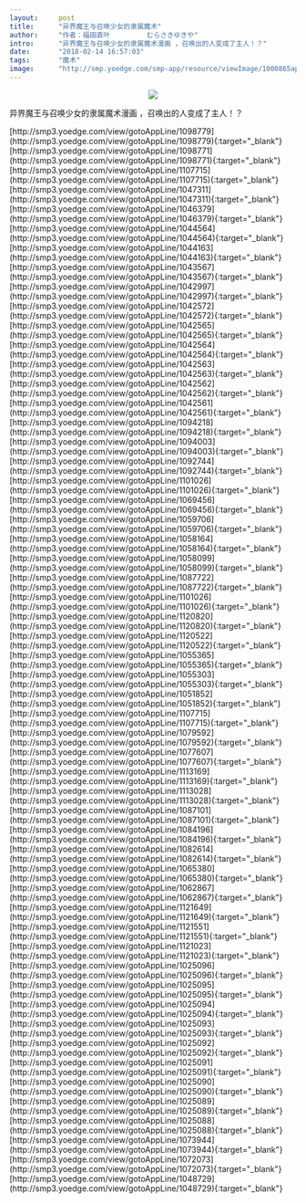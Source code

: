 ```yaml
---
layout:     post
title:      "异界魔王与召唤少女的隶属魔术"
author:     "作者：福田直叶         むらさきゆきや"
intro:      "异界魔王与召唤少女的隶属魔术漫画 ，召唤出的人变成了主人！？"
date:       "2018-02-14 16:57:03"
tags:       "魔术"
image:      "http://smp.yoedge.com/smp-app/resource/viewImage/1000865appline.png"
---
```

<div style="text-align: center">
<p><img src="http://smp.yoedge.com/smp-app/resource/viewImage/1000865appline.png"/></p>
</div>
<p class="post-meta">
<span>异界魔王与召唤少女的隶属魔术漫画 ，召唤出的人变成了主人！？</span>
</p>
[http://smp3.yoedge.com/view/gotoAppLine/1098779](http://smp3.yoedge.com/view/gotoAppLine/1098779){:target="_blank"}
[http://smp3.yoedge.com/view/gotoAppLine/1098771](http://smp3.yoedge.com/view/gotoAppLine/1098771){:target="_blank"}
[http://smp3.yoedge.com/view/gotoAppLine/1107715](http://smp3.yoedge.com/view/gotoAppLine/1107715){:target="_blank"}
[http://smp3.yoedge.com/view/gotoAppLine/1047311](http://smp3.yoedge.com/view/gotoAppLine/1047311){:target="_blank"}
[http://smp3.yoedge.com/view/gotoAppLine/1046379](http://smp3.yoedge.com/view/gotoAppLine/1046379){:target="_blank"}
[http://smp3.yoedge.com/view/gotoAppLine/1044564](http://smp3.yoedge.com/view/gotoAppLine/1044564){:target="_blank"}
[http://smp3.yoedge.com/view/gotoAppLine/1044163](http://smp3.yoedge.com/view/gotoAppLine/1044163){:target="_blank"}
[http://smp3.yoedge.com/view/gotoAppLine/1043567](http://smp3.yoedge.com/view/gotoAppLine/1043567){:target="_blank"}
[http://smp3.yoedge.com/view/gotoAppLine/1042997](http://smp3.yoedge.com/view/gotoAppLine/1042997){:target="_blank"}
[http://smp3.yoedge.com/view/gotoAppLine/1042572](http://smp3.yoedge.com/view/gotoAppLine/1042572){:target="_blank"}
[http://smp3.yoedge.com/view/gotoAppLine/1042565](http://smp3.yoedge.com/view/gotoAppLine/1042565){:target="_blank"}
[http://smp3.yoedge.com/view/gotoAppLine/1042564](http://smp3.yoedge.com/view/gotoAppLine/1042564){:target="_blank"}
[http://smp3.yoedge.com/view/gotoAppLine/1042563](http://smp3.yoedge.com/view/gotoAppLine/1042563){:target="_blank"}
[http://smp3.yoedge.com/view/gotoAppLine/1042562](http://smp3.yoedge.com/view/gotoAppLine/1042562){:target="_blank"}
[http://smp3.yoedge.com/view/gotoAppLine/1042561](http://smp3.yoedge.com/view/gotoAppLine/1042561){:target="_blank"}
[http://smp3.yoedge.com/view/gotoAppLine/1094218](http://smp3.yoedge.com/view/gotoAppLine/1094218){:target="_blank"}
[http://smp3.yoedge.com/view/gotoAppLine/1094003](http://smp3.yoedge.com/view/gotoAppLine/1094003){:target="_blank"}
[http://smp3.yoedge.com/view/gotoAppLine/1092744](http://smp3.yoedge.com/view/gotoAppLine/1092744){:target="_blank"}
[http://smp3.yoedge.com/view/gotoAppLine/1101026](http://smp3.yoedge.com/view/gotoAppLine/1101026){:target="_blank"}
[http://smp3.yoedge.com/view/gotoAppLine/1069456](http://smp3.yoedge.com/view/gotoAppLine/1069456){:target="_blank"}
[http://smp3.yoedge.com/view/gotoAppLine/1059706](http://smp3.yoedge.com/view/gotoAppLine/1059706){:target="_blank"}
[http://smp3.yoedge.com/view/gotoAppLine/1058164](http://smp3.yoedge.com/view/gotoAppLine/1058164){:target="_blank"}
[http://smp3.yoedge.com/view/gotoAppLine/1058099](http://smp3.yoedge.com/view/gotoAppLine/1058099){:target="_blank"}
[http://smp3.yoedge.com/view/gotoAppLine/1087722](http://smp3.yoedge.com/view/gotoAppLine/1087722){:target="_blank"}
[http://smp3.yoedge.com/view/gotoAppLine/1101026](http://smp3.yoedge.com/view/gotoAppLine/1101026){:target="_blank"}
[http://smp3.yoedge.com/view/gotoAppLine/1120820](http://smp3.yoedge.com/view/gotoAppLine/1120820){:target="_blank"}
[http://smp3.yoedge.com/view/gotoAppLine/1120522](http://smp3.yoedge.com/view/gotoAppLine/1120522){:target="_blank"}
[http://smp3.yoedge.com/view/gotoAppLine/1055365](http://smp3.yoedge.com/view/gotoAppLine/1055365){:target="_blank"}
[http://smp3.yoedge.com/view/gotoAppLine/1055303](http://smp3.yoedge.com/view/gotoAppLine/1055303){:target="_blank"}
[http://smp3.yoedge.com/view/gotoAppLine/1051852](http://smp3.yoedge.com/view/gotoAppLine/1051852){:target="_blank"}
[http://smp3.yoedge.com/view/gotoAppLine/1107715](http://smp3.yoedge.com/view/gotoAppLine/1107715){:target="_blank"}
[http://smp3.yoedge.com/view/gotoAppLine/1079592](http://smp3.yoedge.com/view/gotoAppLine/1079592){:target="_blank"}
[http://smp3.yoedge.com/view/gotoAppLine/1077607](http://smp3.yoedge.com/view/gotoAppLine/1077607){:target="_blank"}
[http://smp3.yoedge.com/view/gotoAppLine/1113169](http://smp3.yoedge.com/view/gotoAppLine/1113169){:target="_blank"}
[http://smp3.yoedge.com/view/gotoAppLine/1113028](http://smp3.yoedge.com/view/gotoAppLine/1113028){:target="_blank"}
[http://smp3.yoedge.com/view/gotoAppLine/1087101](http://smp3.yoedge.com/view/gotoAppLine/1087101){:target="_blank"}
[http://smp3.yoedge.com/view/gotoAppLine/1084196](http://smp3.yoedge.com/view/gotoAppLine/1084196){:target="_blank"}
[http://smp3.yoedge.com/view/gotoAppLine/1082614](http://smp3.yoedge.com/view/gotoAppLine/1082614){:target="_blank"}
[http://smp3.yoedge.com/view/gotoAppLine/1065380](http://smp3.yoedge.com/view/gotoAppLine/1065380){:target="_blank"}
[http://smp3.yoedge.com/view/gotoAppLine/1062867](http://smp3.yoedge.com/view/gotoAppLine/1062867){:target="_blank"}
[http://smp3.yoedge.com/view/gotoAppLine/1121649](http://smp3.yoedge.com/view/gotoAppLine/1121649){:target="_blank"}
[http://smp3.yoedge.com/view/gotoAppLine/1121551](http://smp3.yoedge.com/view/gotoAppLine/1121551){:target="_blank"}
[http://smp3.yoedge.com/view/gotoAppLine/1121023](http://smp3.yoedge.com/view/gotoAppLine/1121023){:target="_blank"}
[http://smp3.yoedge.com/view/gotoAppLine/1025096](http://smp3.yoedge.com/view/gotoAppLine/1025096){:target="_blank"}
[http://smp3.yoedge.com/view/gotoAppLine/1025095](http://smp3.yoedge.com/view/gotoAppLine/1025095){:target="_blank"}
[http://smp3.yoedge.com/view/gotoAppLine/1025094](http://smp3.yoedge.com/view/gotoAppLine/1025094){:target="_blank"}
[http://smp3.yoedge.com/view/gotoAppLine/1025093](http://smp3.yoedge.com/view/gotoAppLine/1025093){:target="_blank"}
[http://smp3.yoedge.com/view/gotoAppLine/1025092](http://smp3.yoedge.com/view/gotoAppLine/1025092){:target="_blank"}
[http://smp3.yoedge.com/view/gotoAppLine/1025091](http://smp3.yoedge.com/view/gotoAppLine/1025091){:target="_blank"}
[http://smp3.yoedge.com/view/gotoAppLine/1025090](http://smp3.yoedge.com/view/gotoAppLine/1025090){:target="_blank"}
[http://smp3.yoedge.com/view/gotoAppLine/1025089](http://smp3.yoedge.com/view/gotoAppLine/1025089){:target="_blank"}
[http://smp3.yoedge.com/view/gotoAppLine/1025088](http://smp3.yoedge.com/view/gotoAppLine/1025088){:target="_blank"}
[http://smp3.yoedge.com/view/gotoAppLine/1073944](http://smp3.yoedge.com/view/gotoAppLine/1073944){:target="_blank"}
[http://smp3.yoedge.com/view/gotoAppLine/1072073](http://smp3.yoedge.com/view/gotoAppLine/1072073){:target="_blank"}
[http://smp3.yoedge.com/view/gotoAppLine/1048729](http://smp3.yoedge.com/view/gotoAppLine/1048729){:target="_blank"}


